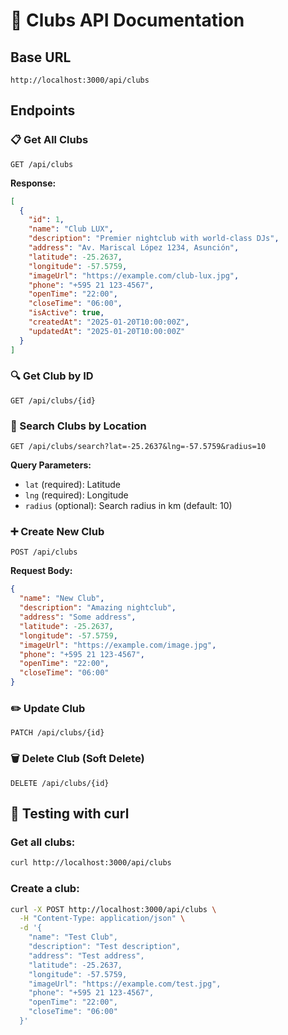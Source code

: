 # 🏢 Clubs API Documentation

## Base URL
```
http://localhost:3000/api/clubs
```

## Endpoints

### 📋 Get All Clubs
```http
GET /api/clubs
```

**Response:**
```json
[
  {
    "id": 1,
    "name": "Club LUX",
    "description": "Premier nightclub with world-class DJs",
    "address": "Av. Mariscal López 1234, Asunción",
    "latitude": -25.2637,
    "longitude": -57.5759,
    "imageUrl": "https://example.com/club-lux.jpg",
    "phone": "+595 21 123-4567",
    "openTime": "22:00",
    "closeTime": "06:00",
    "isActive": true,
    "createdAt": "2025-01-20T10:00:00Z",
    "updatedAt": "2025-01-20T10:00:00Z"
  }
]
```

### 🔍 Get Club by ID
```http
GET /api/clubs/{id}
```

### 📍 Search Clubs by Location
```http
GET /api/clubs/search?lat=-25.2637&lng=-57.5759&radius=10
```

**Query Parameters:**
- `lat` (required): Latitude
- `lng` (required): Longitude  
- `radius` (optional): Search radius in km (default: 10)

### ➕ Create New Club
```http
POST /api/clubs
```

**Request Body:**
```json
{
  "name": "New Club",
  "description": "Amazing nightclub",
  "address": "Some address",
  "latitude": -25.2637,
  "longitude": -57.5759,
  "imageUrl": "https://example.com/image.jpg",
  "phone": "+595 21 123-4567",
  "openTime": "22:00",
  "closeTime": "06:00"
}
```

### ✏️ Update Club
```http
PATCH /api/clubs/{id}
```

### 🗑️ Delete Club (Soft Delete)
```http
DELETE /api/clubs/{id}
```

## 🧪 Testing with curl

### Get all clubs:
```bash
curl http://localhost:3000/api/clubs
```

### Create a club:
```bash
curl -X POST http://localhost:3000/api/clubs \
  -H "Content-Type: application/json" \
  -d '{
    "name": "Test Club",
    "description": "Test description",
    "address": "Test address",
    "latitude": -25.2637,
    "longitude": -57.5759,
    "imageUrl": "https://example.com/test.jpg",
    "phone": "+595 21 123-4567",
    "openTime": "22:00",
    "closeTime": "06:00"
  }'
```
